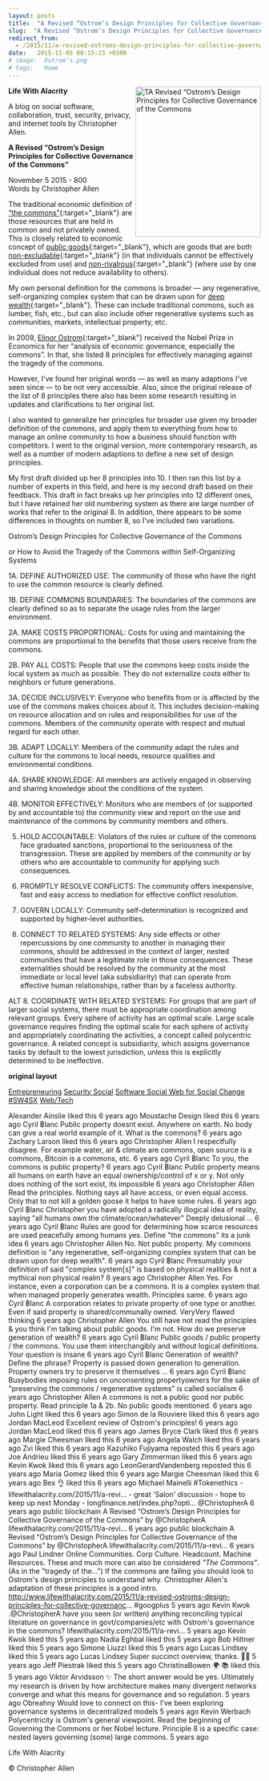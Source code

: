 ```yaml
---
layout: posts
title:  "A Revised “Ostrom’s Design Principles for Collective Governance of the Commons"
slug:  "A Revised “Ostrom’s Design Principles for Collective Governance of the Commons"
redirect_from:
  - /2015/11/a-revised-ostroms-design-principles-for-collective-governance-of-the-commons-/
date:   2015-11-05 08:15:23 +0300
# image:  Ostrom’s.png
# tags:   Home
---
```



<img width="250" height="300" align="right" src="{{ site.url }}{{ site.baseurl }}/assets/images/Ostrom’s.png" alt="TA Revised “Ostrom’s Design Principles for Collective Governance of the Commons"/> 

**Life With Alacrity**

A blog on social software, collaboration, trust, security, privacy, and internet tools by Christopher Allen. 

**A Revised “Ostrom’s Design Principles for Collective Governance of the Commons”**

November 5 2015 - 800
<br>Words by Christopher Allen

The traditional economic definition of [“the commons”](https://en.wikipedia.org/wiki/Commons){:target="_blank"} are those resources that are held in common and not privately owned. This is closely related to economic concept of [public goods](https://en.wikipedia.org/wiki/Public_good){:target="_blank"}, which are goods that are both [non-excludable](https://en.wikipedia.org/wiki/Excludability){:target="_blank"} (in that individuals cannot be effectively excluded from use) and [non-rivalrous](https://en.wikipedia.org/wiki/Rivalry_(economics)){:target="_blank"} (where use by one individual does not reduce availability to others).

My own personal definition for the commons is broader — any regenerative, self-organizing complex system that can be drawn upon for [deep wealth](https://www.artbrock.com/presentations/new-economy-new-wealth){:target="_blank"}. These can include traditional commons, such as lumber, fish, etc., but can also include other regenerative systems such as communities, markets, intellectual property, etc.

In 2009, [Elinor Ostrom](https://en.wikipedia.org/wiki/Elinor_Ostrom){:target="_blank"} received the Nobel Prize in Economics for her “analysis of economic governance, especially the commons”. In that, she listed 8 principles for effectively managing against the tragedy of the commons.

However, I've found her original words — as well as many adaptions I've seen since — to be not very accessible. Also, since the original release of the list of 8 principles there also has been some research resulting in updates and clarifications to her original list.

I also wanted to generalize her principles for broader use given my broader definition of the commons, and apply them to everything from how to manage an online community to how a business should function with competitors. I went to the original version, more contemporary research, as well as a number of modern adaptions to define a new set of design principles.

My first draft divided up her 8 principles into 10. I then ran this list by a number of experts in this field, and here is my second draft based on their feedback. This draft in fact breaks up her principles into 12 different ones, but I have retained her old numbering system as there are large number of works that refer to the original 8. In addition, there appears to be some differences in thoughts on number 8, so I've included two variations.

Ostrom’s Design Principles for Collective Governance of the Commons

or
How to Avoid the Tragedy of the Commons within Self-Organizing Systems

1A. DEFINE AUTHORIZED USE: The community of those who have the right to use the common resource is clearly defined.

1B. DEFINE COMMONS BOUNDARIES: The boundaries of the commons are clearly defined so as to separate the usage rules from the larger environment.

2A. MAKE COSTS PROPORTIONAL: Costs for using and maintaining the commons are proportional to the benefits that those users receive from the commons.

2B. PAY ALL COSTS: People that use the commons keep costs inside the local system as much as possible. They do not externalize costs either to neighbors or future generations.

3A. DECIDE INCLUSIVELY: Everyone who benefits from or is affected by the use of the commons makes choices about it. This includes decision-making on resource allocation and on rules and responsibilities for use of the commons. Members of the community operate with respect and mutual regard for each other.

3B. ADAPT LOCALLY: Members of the community adapt the rules and culture for the commons to local needs, resource qualities and environmental conditions.

4A. SHARE KNOWLEDGE: All members are actively engaged in observing and sharing knowledge about the conditions of the system.

4B. MONITOR EFFECTIVELY: Monitors who are members of (or supported by and accountable to) the community view and report on the use and maintenance of the commons by community members and others.

5. HOLD ACCOUNTABLE: Violators of the rules or culture of the commons face graduated sanctions, proportional to the seriousness of the transgression. These are applied by members of the community or by others who are accountable to community for applying such consequences.

6. PROMPTLY RESOLVE CONFLICTS: The community offers inexpensive, fast and easy access to mediation for effective conflict resolution.

7. GOVERN LOCALLY: Community self-determination is recognized and supported by higher-level authorities.

8. CONNECT TO RELATED SYSTEMS: Any side effects or other repercussions by one community to another in managing their commons, should be addressed in the context of larger, nested communities that have a legitimate role in those consequences. These externalities should be resolved by the community at the most immediate or local level (aka subsidiarity) that can operate from effective human relationships, rather than by a faceless authority.

ALT 8. COORDINATE WITH RELATED SYSTEMS: For groups that are part of larger social systems, there must be appropriate coordination among relevant groups. Every sphere of activity has an optimal scale. Large scale governance requires finding the optimal scale for each sphere of activity and appropriately coordinating the activities, a concept called polycentric governance. A related concept is subsidiarity, which assigns governance tasks by default to the lowest jurisdiction, unless this is explicitly determined to be ineffective.

**original layout**

[Entrepreneuring]() [Security Social]() [Software Social Web for Social Change]() [#SW4SX]() [Web/Tech]()

Alexander Ainslie
liked this
6 years ago
Moustache Design
liked this
6 years ago
Cyril ฿lanc
Public property doesnt exist. Anywhere on earth. No body can give a real world example of it. What is the commons?
6 years ago
Zachary Larson
liked this
6 years ago
Christopher Allen
I respectfully disagree. For example water, air & climate are commons, open source is a commons, Bitcoin is a commons, etc.
6 years ago
Cyril ฿lanc
To you, the commons is public property?
6 years ago
Cyril ฿lanc
Public property means all humans on earth have an equal ownership/control of x or y. Not only does nothing of the sort exist, its impossible
6 years ago
Christopher Allen
Read the principles. Nothing says all have access, or even equal access. Only that to not kill a golden goose it helps to have some rules.
6 years ago
Cyril ฿lanc
Christopher you have adopted a radically illogical idea of reality, saying "all humans own the climate/ocean/whatever" Deeply delusional ...
6 years ago
Cyril ฿lanc
Rules are good for determining how scarce resources are used peacefully among humans yes. Define "the commons" its a junk idea
6 years ago
Christopher Allen
No. Not public property. My commons definition is "any regenerative, self-organizing complex system that can be drawn upon for deep wealth".
6 years ago
Cyril ฿lanc
Presumably your definition of said "complex system[s]" is based on physical realities & not a mythical non physical realm?
6 years ago
Christopher Allen
Yes. For instance, even a corporation can be a commons. It is a complex system that when managed properly generates wealth. Principles same.
6 years ago
Cyril ฿lanc
A corporation relates to private property of one type or another. Even if said property is shared/communally owned. VeryVery flawed thinking
6 years ago
Christopher Allen
You still have not read the principles & you think I'm talking about public goods. I'm not. How do we preserve generation of wealth?
6 years ago
Cyril ฿lanc
Public goods / public property / the commons. You use them interchangibly and without logical definitions. Your question is insane
6 years ago
Cyril ฿lanc
Generation of wealth? Define the phrase? Property is passed down generation to generation. Property owners try to preserve it themselves ...
6 years ago
Cyril ฿lanc
Busybodies imposing rules on unconsenting propertyowners for the sake of "preserving the commons / regenerative systems" is called socialism
6 years ago
Christopher Allen
A commons is not a public good nor public property. Read principle 1a & 2b. No public goods mentioned.
6 years ago
John Light
liked this
6 years ago
Simon de la Rouviere
liked this
6 years ago
Jordan MacLeod
Excellent review of Ostrom's principles!
6 years ago
Jordan MacLeod
liked this
6 years ago
James Bryce Clark
liked this
6 years ago
Margie Cheesman
liked this
6 years ago
Angela Walch
liked this
6 years ago
Zvi
liked this
6 years ago
Kazuhiko Fujiyama
reposted this
6 years ago
Joe Andrieu
liked this
6 years ago
Gary Zimmerman
liked this
6 years ago
Kevin Kwok
liked this
6 years ago
LeonGerardVandenberg
reposted this
6 years ago
Maria Gomez
liked this
6 years ago
Margie Cheesman
liked this
6 years ago
Bex 👌
liked this
6 years ago
Michael Mainelli
#Tokenethics - lifewithalacrity.com/2015/11/a-revi… - great 'Salon' discussion - hope to keep up next Monday - longfinance.net/index.php?opti… @ChristopherA
6 years ago
public blockchain
A Revised “Ostrom’s Design Principles for Collective Governance of the Commons” by @ChristopherA lifewithalacrity.com/2015/11/a-revi…
6 years ago
public blockchain
A Revised “Ostrom’s Design Principles for Collective Governance of the Commons” by @ChristopherA lifewithalacrity.com/2015/11/a-revi…
6 years ago
Paul Lindner
Online Communities. Corp Culture. Headcount. Machine Resources. These and much more can also be considered _"The Commons"_. (As in the "tragedy of the...") If the commons are failing you should look to Ostrom's design principles to understand why. Christopher Allen's adaptation of these principles is a good intro. http://www.lifewithalacrity.com/2015/11/a-revised-ostroms-design-principles-for-collective-governanc... #googplus
5 years ago
Kevin Kwok
.@ChristopherA have you seen (or written) anything reconciling typical literature on governance in govt/companies/etc with Ostrom's governance in the commons? lifewithalacrity.com/2015/11/a-revi…
5 years ago
Kevin Kwok
liked this
5 years ago
Nadia Eghbal
liked this
5 years ago
Bob Hiltner
liked this
5 years ago
Simone Liuzzi
liked this
5 years ago
Lucas Lindsey
liked this
5 years ago
Lucas Lindsey
Super succinct overview, thanks. 🙏🏻
5 years ago
Jeff Piestrak
liked this
5 years ago
ChristinaBowen 🌍 📚
liked this
5 years ago
Viktor Arvidsson ✨
The short answer would be yes. Ultimately my research is driven by how architecture makes many divergent networks converge and what this means for governance and so regulation.
5 years ago
Obreahny
Would love to connect on this- I've been exploring governance systems in decentralized models
5 years ago
Kevin Werbach
Polycentricity is Ostrom's general viewpoint. Read the beginning of Governing the Commons or her Nobel lecture. Principle 8 is a specific case: nested layers governing (some) large commons.
5 years ago

Life With Alacrity

© Christopher Allen
